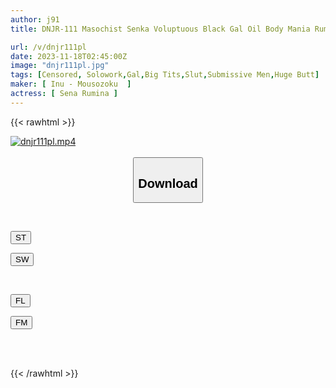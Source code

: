 ```yaml
---
author: j91
title: DNJR-111 Masochist Senka Voluptuous Black Gal Oil Body Mania Rumina Sena

url: /v/dnjr111pl
date: 2023-11-18T02:45:00Z
image: "dnjr111pl.jpg"
tags: [Censored, Solowork,Gal,Big Tits,Slut,Submissive Men,Huge Butt]
maker: [ Inu - Mousozoku  ]
actress: [ Sena Rumina ]
---
```



{{< rawhtml >}}

<div class="video" data-videoid="brzGzep0eGUPVyz">
    <a href="javascript:;">
        <img src="/v/dnjr111pl/dnjr111pl.jpg" width="WIDTH" height="HEIGHT" alt="dnjr111pl.mp4" loading="lazy">
    </a>
</div>

<script type="text/javascript" src="https://j91.asia/asset/on-demand-st.js"></script>

<br>
  <link rel="stylesheet" href="https://j91.asia/asset/bs5.css">
  
  <center>
  <button class="btn btn-primary" type="button" data-bs-toggle="collapse" data-bs-target=".multi-collapse" aria-expanded="false" aria-controls="multiCollapseExample1 multiCollapseExample2"><h2>Download</h2></button></center>
</p>
<div class="row">
  <div class="col">
    <div class="collapse multi-collapse" id="multiCollapseExample1">
      <div class="card card-body">
	      	      <br>
<div class="buttons">  
<p><a href="https://streamtape.to/v/brzGzep0eGUPVyz" target="_blank"><button class="btn-hover color-3"><i class="fa fa-download"></i> ST</button></a></p>
<p><a href="https://sfastwish.com/gwuokrnd60pe" target="_blank"><button class="btn-hover color-2"><i class="fa fa-download"></i> SW</button></a></p></div>
    </div>
  </div>
</div>
  <div class="col">
    <div class="collapse multi-collapse" id="multiCollapseExample2">
      <div class="card card-body">
	      <br>
<div class="buttons">
<p><a href="https://filelions.online/f/6oj80hg3kvhg" target="_blank"><button class="btn-hover color-9"><i class="fa fa-download"></i> FL</button></a></p>
<p><a href="https://filemoon.sx/d/rb2oyy6r0nbe" target="_blank"><button class="btn-hover color-8"><i class="fa fa-download"></i> FM</button></a></p></div>
<br><br>
      </div>
    </div>
  </div>
</div>

{{< /rawhtml >}}
